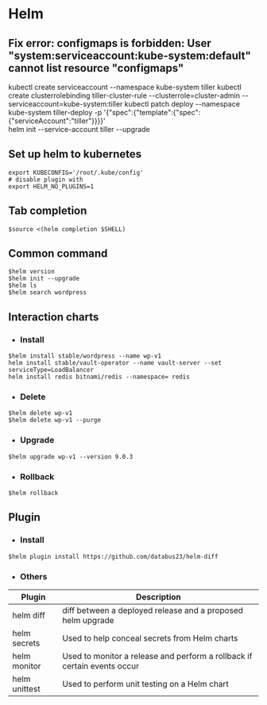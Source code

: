 # Helm

## Fix error: configmaps is forbidden: User "system:serviceaccount:kube-system:default" cannot list resource "configmaps"
kubectl create serviceaccount --namespace kube-system tiller
kubectl create clusterrolebinding tiller-cluster-rule --clusterrole=cluster-admin --serviceaccount=kube-system:tiller
kubectl patch deploy --namespace kube-system tiller-deploy -p '{"spec":{"template":{"spec":{"serviceAccount":"tiller"}}}}'      
helm init --service-account tiller --upgrade

## Set up helm to kubernetes
```text
export KUBECONFIG='/root/.kube/config'
# disable plugin with
export HELM_NO_PLUGINS=1
```
## Tab completion
```text
$source <(helm completion $SHELL)
```
## Common command
```text
$helm version
$helm init --upgrade
$helm ls
$helm search wordpress
```

## Interaction charts
* ### Install
```text
$helm install stable/wordpress --name wp-v1
helm install stable/vault-operator --name vault-server --set serviceType=LoadBalancer
helm install redis bitnami/redis --namespace= redis
```
* ### Delete
```text
$helm delete wp-v1
$helm delete wp-v1 --purge
```
* ### Upgrade
```text
$helm upgrade wp-v1 --version 9.0.3
```
* ### Rollback
```text
$helm rollback 
```

## Plugin
* ### Install
```text
$helm plugin install https://github.com/databus23/helm-diff
```
* ### Others
| Plugin | Description |
| -- | -- |
| helm diff | diff between a deployed release and a proposed helm upgrade |
| helm secrets | Used to help conceal secrets from Helm charts |
| helm monitor | Used to monitor a release and perform a rollback if certain events occur |
| helm unittest | Used to perform unit testing on a Helm chart |